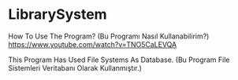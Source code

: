 # LibrarySystem

How To Use The Program? (Bu Programı Nasıl Kullanabilirim?)
https://www.youtube.com/watch?v=TNO5CaLEVQA

This Program Has Used File Systems As Database. (Bu Program File Sistemleri Veritabanı Olarak Kullanmıştır.)

